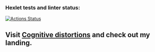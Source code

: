 ### Hexlet tests and linter status:
[![Actions Status](https://github.com/Aintdead86/layout-designer-project-lvl1/workflows/hexlet-check/badge.svg)](https://github.com/Aintdead86/layout-designer-project-lvl1/actions)

## Visit [Cognitive distortions](antonnewby-layout-lvl1.surge.sh) and check out my landing.